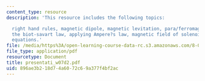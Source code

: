 ```yaml
---
content_type: resource
description: 'This resource includes the following topics:

  right hand rules, magnetic dipole, magnetic levitation, para/ferromagnetism, diamagnetism,
  the biot-savart law, applying Ampere?s law, magnetic field of solenoid, and maxwell?s
  equations.'
file: /media/https%3A/open-learning-course-data-rc.s3.amazonaws.com/8-02t-electricity-and-magnetism-spring-2005/896ae3b218d74a6072c69a377f4bf2ac_presentati_w07d2.pdf
file_type: application/pdf
resourcetype: Document
title: presentati_w07d2.pdf
uid: 896ae3b2-18d7-4a60-72c6-9a377f4bf2ac
---
```


